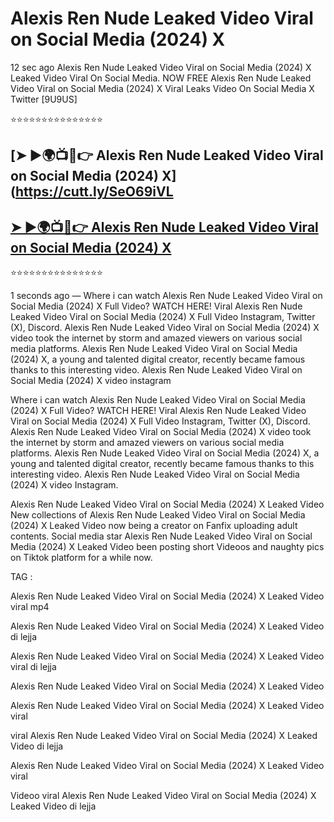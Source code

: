 ﻿# Alexis Ren Nude Leaked Video Viral on Social Media (2024) X



12 sec ago Alexis Ren Nude Leaked Video Viral on Social Media (2024) X Leaked Video Viral On Social Media. NOW FREE Alexis Ren Nude Leaked Video Viral on Social Media (2024) X Viral Leaks Video On Social Media X Twitter [9U9US]

⭐⭐⭐⭐⭐⭐⭐⭐⭐⭐⭐⭐⭐⭐⭐

## [➤ ►🌍📺📱👉 Alexis Ren Nude Leaked Video Viral on Social Media (2024) X](https://cutt.ly/SeO69iVL

## [➤ ►🌍📺📱👉 Alexis Ren Nude Leaked Video Viral on Social Media (2024) X](https://cutt.ly/SeO69iVL)


⭐⭐⭐⭐⭐⭐⭐⭐⭐⭐⭐⭐⭐⭐⭐



1 seconds ago — Where i can watch Alexis Ren Nude Leaked Video Viral on Social Media (2024) X Full Video? WATCH HERE! Viral Alexis Ren Nude Leaked Video Viral on Social Media (2024) X Full Video Instagram, Twitter (X), Discord. Alexis Ren Nude Leaked Video Viral on Social Media (2024) X video took the internet by storm and amazed viewers on various social media platforms. Alexis Ren Nude Leaked Video Viral on Social Media (2024) X, a young and talented digital creator, recently became famous thanks to this interesting video. Alexis Ren Nude Leaked Video Viral on Social Media (2024) X video instagram

Where i can watch Alexis Ren Nude Leaked Video Viral on Social Media (2024) X Full Video? WATCH HERE! Viral Alexis Ren Nude Leaked Video Viral on Social Media (2024) X Full Video Instagram, Twitter (X), Discord. Alexis Ren Nude Leaked Video Viral on Social Media (2024) X video took the internet by storm and amazed viewers on various social media platforms. Alexis Ren Nude Leaked Video Viral on Social Media (2024) X, a young and talented digital creator, recently became famous thanks to this interesting video. Alexis Ren Nude Leaked Video Viral on Social Media (2024) X video Instagram.

Alexis Ren Nude Leaked Video Viral on Social Media (2024) X Leaked Video New collections of Alexis Ren Nude Leaked Video Viral on Social Media (2024) X Leaked Video now being a creator on Fanfix uploading adult contents. Social media star Alexis Ren Nude Leaked Video Viral on Social Media (2024) X Leaked Video been posting short Videoos and naughty pics on Tiktok platform for a while now.

TAG :

 

Alexis Ren Nude Leaked Video Viral on Social Media (2024) X Leaked Video viral mp4

 

Alexis Ren Nude Leaked Video Viral on Social Media (2024) X Leaked Video di lejja

 

Alexis Ren Nude Leaked Video Viral on Social Media (2024) X Leaked Video viral di lejja

 

Alexis Ren Nude Leaked Video Viral on Social Media (2024) X Leaked Video

 

Alexis Ren Nude Leaked Video Viral on Social Media (2024) X Leaked Video viral

 

viral Alexis Ren Nude Leaked Video Viral on Social Media (2024) X Leaked Video di lejja

 

Alexis Ren Nude Leaked Video Viral on Social Media (2024) X Leaked Video viral

 

Videoo viral Alexis Ren Nude Leaked Video Viral on Social Media (2024) X Leaked Video di lejja